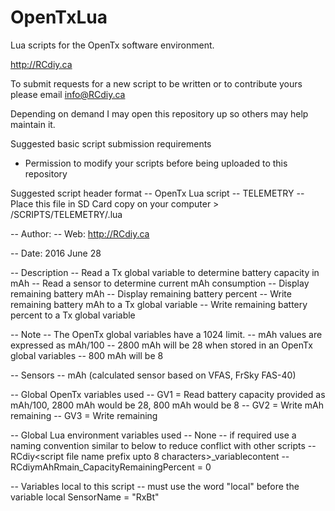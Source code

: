 # OpenTxLua
Lua scripts for the OpenTx software environment.

http://RCdiy.ca

To submit requests for a new script to be written or to contribute yours please email info@RCdiy.ca

Depending on demand I may open this repository up so others may help maintain it.

Suggested basic script submission requirements
- Permission to modify your scripts before being uploaded to this repository

Suggested script header format
-- OpenTx Lua script
-- TELEMETRY
-- Place this file in SD Card copy on your computer > /SCRIPTS/TELEMETRY/<name>.lua

-- Author: 
-- Web: http://RCdiy.ca

-- Date: 2016 June 28

-- Description
-- Read a Tx global variable to determine battery capacity in mAh
-- Read a sensor to determine current mAh consumption
-- Display remaining battery mAh
-- Display remaining battery percent
-- Write remaining battery mAh to a Tx global variable
-- Write remaining battery percent to a Tx global variable

-- Note
-- The OpenTx global variables have a 1024 limit.
-- mAh values are expressed as mAh/100
-- 2800 mAh will be 28 when stored in an OpenTx global variables
-- 800 mAh will be 8

-- Sensors 
-- mAh (calculated sensor based on VFAS, FrSky FAS-40)

-- Global OpenTx variables used
-- GV1 = Read battery capacity provided as mAh/100, 2800 mAh would be 28, 800 mAh would be 8
-- GV2 = Write mAh remaining
-- GV3 = Write  remaining

-- Global Lua environment variables used
-- None
-- if required use a naming convention similar to below to reduce conflict with other scripts
-- RCdiy<script file name prefix upto 8 characters>_variablecontent
-- RCdiymAhRmain_CapacityRemainingPercent = 0

-- Variables local to this script
-- must use the word "local" before the variable
local SensorName = "RxBt"
